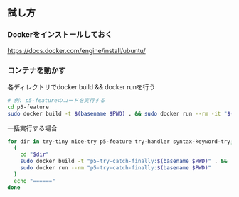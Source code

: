 
試し方
--------------

### Dockerをインストールしておく

https://docs.docker.com/engine/install/ubuntu/

### コンテナを動かす

各ディレクトリでdocker build && docker runを行う

```bash
# 例: p5-featureのコードを実行する
cd p5-feature
sudo docker build -t $(basename $PWD) . && sudo docker run --rm -it "$(basename $PWD)"
```

一括実行する場合

```bash
for dir in try-tiny nice-try p5-feature try-handler syntax-keyword-try; do
  (
    cd "$dir"
    sudo docker build -t "p5-try-catch-finally:$(basename $PWD)" . &&
    sudo docker run --rm "p5-try-catch-finally:$(basename $PWD)"
  )
  echo "======"
done
```

